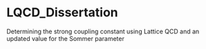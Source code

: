 # LQCD_Dissertation
 Determining the strong coupling constant using Lattice QCD and an updated value for the Sommer parameter
